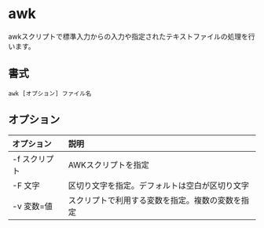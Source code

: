 # awk

awkスクリプトで標準入力からの入力や指定されたテキストファイルの処理を行います。

## 書式

```
awk [オプション] ファイル名
```

## オプション

|オプション|説明|
|:--|:--|
|-f スクリプト|AWKスクリプトを指定|
|-F 文字|区切り文字を指定。デフォルトは空白が区切り文字|
|-v 変数=値|スクリプトで利用する変数を指定。複数の変数を指定|
